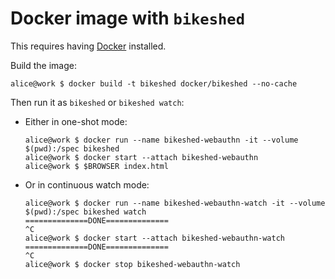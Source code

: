 Docker image with `bikeshed`
===

This requires having [Docker][docker] installed.

Build the image:

    alice@work $ docker build -t bikeshed docker/bikeshed --no-cache

Then run it as `bikeshed` or `bikeshed watch`:

- Either in one-shot mode:

  ```
  alice@work $ docker run --name bikeshed-webauthn -it --volume $(pwd):/spec bikeshed
  alice@work $ docker start --attach bikeshed-webauthn
  alice@work $ $BROWSER index.html
  ```

- Or in continuous watch mode:

  ```
  alice@work $ docker run --name bikeshed-webauthn-watch -it --volume $(pwd):/spec bikeshed watch
  ==============DONE==============
  ^C
  alice@work $ docker start --attach bikeshed-webauthn-watch
  ==============DONE==============
  ^C
  alice@work $ docker stop bikeshed-webauthn-watch
  ```


[docker]: https://www.docker.com/community-edition

